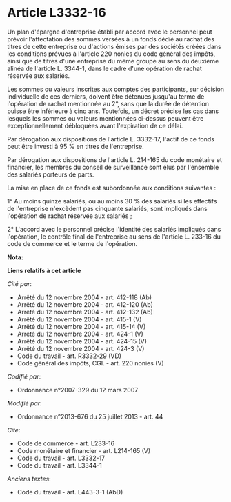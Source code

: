# Article L3332-16

Un plan d'épargne d'entreprise établi par accord avec le personnel peut prévoir l'affectation des sommes versées à un fonds
dédié au rachat des titres de cette entreprise ou d'actions émises par des sociétés créées dans les conditions prévues à
l'article 220 nonies du code général des impôts, ainsi que de titres d'une entreprise du même groupe au sens du deuxième
alinéa de l'article L. 3344-1, dans le cadre d'une opération de rachat réservée aux salariés. 

Les sommes ou valeurs inscrites aux comptes des participants, sur décision individuelle de ces derniers, doivent être
détenues jusqu'au terme de l'opération de rachat mentionnée au 2°, sans que la durée de détention puisse être inférieure à
cinq ans. Toutefois, un décret précise les cas dans lesquels les sommes ou valeurs mentionnées ci-dessus peuvent être
exceptionnellement débloquées avant l'expiration de ce délai. 

Par dérogation aux dispositions de l'article L. 3332-17, l'actif de ce fonds peut être investi à 95 % en titres de
l'entreprise. 

Par dérogation aux dispositions de l'article L. 214-165 du code monétaire et financier, les membres du conseil de
surveillance sont élus par l'ensemble des salariés porteurs de parts. 

La mise en place de ce fonds est subordonnée aux conditions suivantes : 

1° Au moins quinze salariés, ou au moins 30 % des salariés si les effectifs de l'entreprise n'excèdent pas cinquante
salariés, sont impliqués dans l'opération de rachat réservée aux salariés ; 

2° L'accord avec le personnel précise l'identité des salariés impliqués dans l'opération, le contrôle final de l'entreprise
au sens de l'article L. 233-16 du code de commerce et le terme de l'opération.

**Nota:**



**Liens relatifs à cet article**

_Cité par_:

  - Arrêté du 12 novembre 2004 - art. 412-118 (Ab)
  - Arrêté du 12 novembre 2004 - art. 412-120 (Ab)
  - Arrêté du 12 novembre 2004 - art. 412-132 (Ab)
  - Arrêté du 12 novembre 2004 - art. 415-1 (V)
  - Arrêté du 12 novembre 2004 - art. 415-14 (V)
  - Arrêté du 12 novembre 2004 - art. 424-1 (V)
  - Arrêté du 12 novembre 2004 - art. 424-15 (V)
  - Arrêté du 12 novembre 2004 - art. 424-3 (V)
  - Code du travail - art. R3332-29 (VD)
  - Code général des impôts, CGI. - art. 220 nonies (V)

_Codifié par_:

  - Ordonnance n°2007-329 du 12 mars 2007

_Modifié par_:

  - Ordonnance n°2013-676 du 25 juillet 2013 - art. 44

_Cite_:

  - Code de commerce - art. L233-16
  - Code monétaire et financier - art. L214-165 (V)
  - Code du travail - art. L3332-17
  - Code du travail - art. L3344-1

_Anciens textes_:

  - Code du travail - art. L443-3-1 (AbD)
